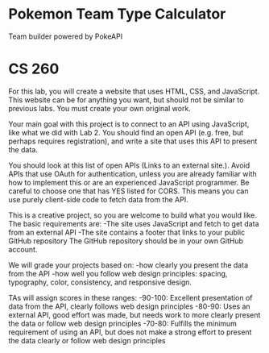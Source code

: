 # Pokemon Team Type Calculator
Team builder powered by PokeAPI

# CS 260
For this lab, you will create a website that uses HTML, CSS, and JavaScript. This website can be for anything you want, but should not be similar to previous labs. You must create your own original work.

Your main goal with this project is to connect to an API using JavaScript, like what we did with Lab 2. You should find an open API (e.g. free, but perhaps requires registration), and write a site that uses this API to present the data.

You should look at this list of open APIs (Links to an external site.). Avoid APIs that use OAuth for authentication, unless you are already familiar with how to implement this or are an experienced JavaScript programmer. Be careful to choose one that has YES listed for CORS. This means you can use purely client-side code to fetch data from the API.

This is a creative project, so you are welcome to build what you would like. The basic requirements are:
-The site uses JavaScript and fetch to get data from an external API
-The site contains a footer that links to your public GitHub repository
The GitHub repository should be in your own GitHub account.

We will grade your projects based on:
-how clearly you present the data from the API
-how well you follow web design principles: spacing, typography, color, consistency, and responsive design.

TAs will assign scores in these ranges:
-90-100: Excellent presentation of data from the API, clearly follows web design principles
-80-90: Uses an external API, good effort was made, but needs work to more clearly present the data or follow web design principles
-70-80: Fulfills the minimum requirement of using an API, but does not make a strong effort to present the data clearly or follow web design principles
